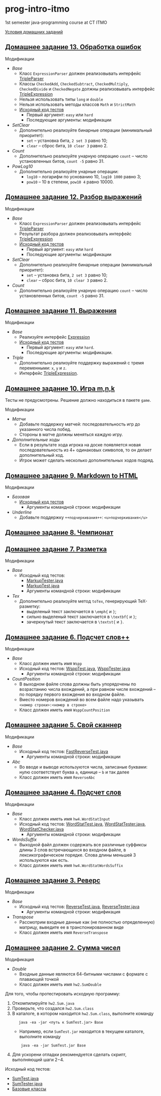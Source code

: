 # prog-intro-itmo
1st semester java-programming course at CT ITMO

[Условия домашних заданий](https://github.com/never-ever-live/prog-intro-itmo/blob/main/Task_Conditions.pdf)

## [Домашнее задание 13. Обработка ошибок](https://github.com/never-ever-live/prog-intro-itmo/tree/main/solutions/hw13/exceptions)

Модификации
 * *Base*
    * Класс `ExpressionParser` должен реализовывать интерфейс
        [TripleParser](java/expression/exceptions/TripleParser.java)
    * Классы `CheckedAdd`, `CheckedSubtract`, `CheckedMultiply`,
        `CheckedDivide` и `CheckedNegate` должны реализовывать интерфейс
        [TripleExpression](java/expression/TripleExpression.java)
    * Нельзя использовать типы `long` и `double`
    * Нельзя использовать методы классов `Math` и `StrictMath`
    * [Исходный код тестов](java/expression/exceptions/ExceptionsTest.java)
        * Первый аргумент: `easy` или `hard`
        * Последующие аргументы: модификации
 * *SetClear*
    * Дополнительно реализуйте бинарные операции (минимальный приоритет):
        * `set` – установка бита, `2 set 3` равно 10;
        * `clear` – сброс бита, `10 clear 3` равно 2.
 * *Count*
    * Дополнительно реализуйте унарную операцию
      `count` – число установленных битов, `count -5` равно 31.
 * *PowLog10*
    * Дополнительно реализуйте унарные операции:
        * `log10` – логарифм по уснованию 10, `log10 1000` равно 3;
        * `pow10` – 10 в степени, `pow10 4` равно 10000.


## [Домашнее задание 12. Разбор выражений](https://github.com/never-ever-live/prog-intro-itmo/tree/main/solutions/hw12/parser)

Модификации
 * *Base*
    * Класс `ExpressionParser` должен реализовывать интерфейс
        [TripleParser](java/expression/parser/TripleParser.java)
    * Результат разбора должен реализовывать интерфейс
        [TripleExpression](java/expression/TripleExpression.java)
    * [Исходный код тестов](java/expression/parser/ParserTest.java)
        * Первый аргумент: `easy` или `hard`
        * Последующие аргументы: модификации
 * *SetClear*
    * Дополнительно реализуйте бинарные операции (минимальный приоритет):
        * `set` – установка бита, `2 set 3` равно 10;
        * `clear` – сброс бита, `10 clear 3` равно 2.
 * *Count*
    * Дополнительно реализуйте унарную операцию
      `count` – число установленных битов, `count -5` равно 31.

## [Домашнее задание 11. Выражения](https://github.com/never-ever-live/prog-intro-itmo/tree/main/solutions/hw11/expression)

Модификации
 * *Base*
    * Реализуйте интерфейс [Expression](java/expression/Expression.java)
    * [Исходный код тестов](java/expression/ExpressionTest.java)
        * Первый аргумент: `easy` или `hard`.
        * Последующие аргументы: модификации.
 * *Triple*
    * Дополнительно реализуйте поддержку выражений с тремя переменными: `x`, `y` и `z`.
    * Интерфейс [TripleExpression](java/expression/TripleExpression.java).


## [Домашнее задание 10. Игра m,n,k](https://github.com/never-ever-live/prog-intro-itmo/tree/main/solutions/hw10/game)

Тесты не предусмотрены. Решение должно находиться в пакете `game`.

Модификации
 * *Матчи*
    * Добавьте поддержку матчей: последовательность игр до указанного числа побед.
    * Стороны в матче должны меняться каждую игру.
 * *Дополнительные ходы*
    * Если в результате хода игрока на доске появляется новая последовательность
      из 4+ одинаковых символов, то он делает дополнительный ход.
    * Игрок может сделать несколько дополнительных ходов подряд.




## [Домашнее задание 9. Markdown to HTML](https://github.com/never-ever-live/prog-intro-itmo/tree/main/solutions/hw9/md2html)

Модификации
 * *Базовая*
    * [Исходный код тестов](java/md2html/Md2HtmlTester.java)
        * Аргументы командной строки: модификации
 * *Underline*
    * Добавьте поддержку `++подчеркивания++`: `<u>подчеркивания</u>`




## [Домашнее задание 8. Чемпионат](https://github.com/never-ever-live/prog-intro-itmo/tree/main/solutions/hw8)

## [Домашнее задание 7. Разметка](https://github.com/never-ever-live/prog-intro-itmo/tree/main/solutions/hw7/markup)

Модификации
 * *Base*
    * Исходный код тестов:
        * [MarkupTester.java](java/markup/MarkupTester.java)
        * [MarkupTest.java](java/markup/MarkupTest.java)
        * Аргументы командной строки: модификации
 * *Tex*
    * Дополнительно реализуйте метод `toTex`, генерирующий TeX-разметку:
      * выделеный текст заключается в `\emph{` и `}`;
      * сильно выделеный текст заключается в `\textbf{` и `}`;
      * зачеркнутый текст заключается в `\textst{` и `}`.

## [Домашнее задание 6. Подсчет слов++](https://github.com/never-ever-live/prog-intro-itmo/tree/main/solutions/hw6)

Модификации
 * *Base*
    * Класс должен иметь имя `Wspp`
    * Исходный код тестов:
        [WsppTest.java](java/wspp/WsppTest.java),
        [WsppTester.java](java/wspp/WsppTester.java)
        * Аргументы командной строки: модификации
 * *CountPosition*
    * В выходном файле слова должны быть упорядочены по возрастанию числа
      вхождений, а при равном числе вхождений – по порядку первого вхождения
      во входном файле.
    * Вместо номеров вхождений во всем файле надо указывать
      `<номер строки>:<номер в строке>`
    * Класс должен иметь имя `WsppCountPosition`


## [Домашнее задание 5. Свой сканнер](https://github.com/never-ever-live/prog-intro-itmo/tree/main/solutions/hw5)

Модификации
 * *Base*
    * Исходный код тестов: [FastReverseTest.java](java/reverse/FastReverseTest.java)
        * Аргументы командной строки: модификации
 * *Abc*
    * Во вводе и выводе используются числа, записаные буквами:
      нулю соответствует буква `a`, единице – `b` и так далее
    * Класс должен иметь имя `ReverseAbc`


## [Домашнее задание 4. Подсчет слов](https://github.com/never-ever-live/prog-intro-itmo/tree/main/solutions/hw4)

Модификации
 * *Base*
    * Класс должен иметь имя `hw4.WordStatInput`
    * Исходный код тестов:
        [WordStatTest.java](java/wordStat/WordStatTest.java),
        [WordStatTester.java](java/wordStat/WordStatTester.java),
        [WordStatChecker.java](java/wordStat/WordStatChecker.java)
        * Аргументы командной строки: модификации
 * *WordsSuffix*
    * Выходной файл должен содержать все различные суффиксы длины 3
      слов встречающихся во входном файле,
      в лексикографическом порядке.
      Слова длины меньшей 3 используются как есть.
    * Класс должен иметь имя `hw4.WordStatWordsSuffix`


## [Домашнее задание 3. Реверс](https://github.com/never-ever-live/prog-intro-itmo/tree/main/solutions/hw3)

Модификации
 * *Base*
    * Исходный код тестов:
        [ReverseTest.java](java/reverse/ReverseTest.java),
        [ReverseTester.java](java/reverse/ReverseTester.java)
        * Аргументы командной строки: модификация
 * *Transpose*
    * Рассмотрим входные данные как (не полностью определенную) матрицу,
      выведите ее в транспонированном виде
    * Класс должен иметь имя `ReverseTranspose`


## [Домашнее задание 2. Сумма чисел](https://github.com/never-ever-live/prog-intro-itmo/tree/main/solutions/hw2)

Модификация
 * *Double*
    * Входные данные являются 64-битными числами с формате с плавающей точкой
    * Класс должен иметь имя `hw2.SumDouble`

Для того, чтобы протестировать исходную программу:

 1. Откомпилируйте `hw2.Sum.java`
 1. Проверьте, что создался `hw2.Sum.class`
 1. В каталоге, в котором находится `hw2.Sum.class`, выполните команду
    ```
       java -ea -jar <путь к SumTest.jar> Base
    ```
    * Например, если `SumTest.jar` находится в текущем каталоге, выполните команду
    ```
        java -ea -jar SumTest.jar Base
    ```
 1. Для ускорени отладки рекомендуется сделать скрипт, выполняющий шаги 2−4.

Исходный код тестов:

* [SumTest.java](java/sum/SumTest.java)
* [SumTester.java](java/sum/SumTester.java)
* [Базовые классы](java/base/)
 
